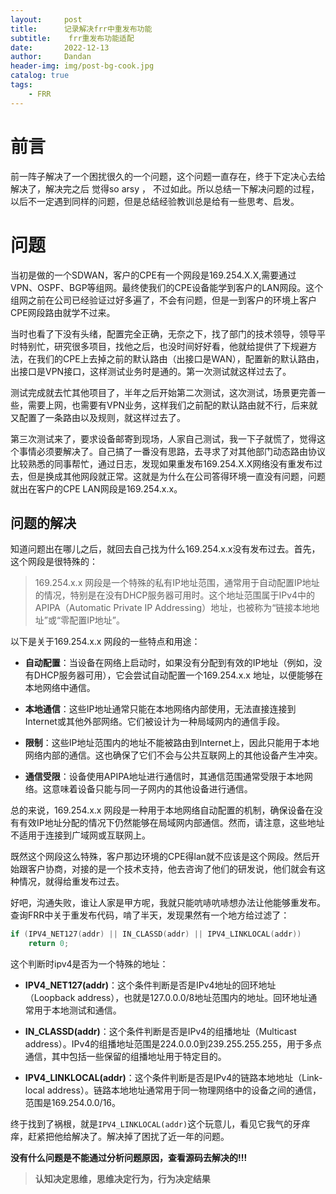 ```yaml
---
layout:     post
title:      记录解决frr中重发布功能
subtitle:    frr重发布功能适配
date:       2022-12-13
author:     Dandan
header-img: img/post-bg-cook.jpg
catalog: true
tags:
    - FRR
---
```


# 前言
前一阵子解决了一个困扰很久的一个问题，这个问题一直存在，终于下定决心去给解决了，解决完之后 觉得so arsy ， 不过如此。所以总结一下解决问题的过程，以后不一定遇到同样的问题，但是总结经验教训总是给有一些思考、启发。

# 问题
当初是做的一个SDWAN，客户的CPE有一个网段是169.254.X.X,需要通过 VPN、OSPF、BGP等组网。最终使我们的CPE设备能学到客户的LAN网段。这个组网之前在公司已经验证过好多遍了，不会有问题，但是一到客户的环境上客户CPE网段路由就学不过来。 
  
当时也看了下没有头绪，配置完全正确，无奈之下，找了部门的技术领导，领导平时特别忙，研究很多项目，找他之后，也没时间好好看，他就给提供了下规避方法，在我们的CPE上去掉之前的默认路由（出接口是WAN），配置新的默认路由，出接口是VPN接口，这样测试业务时是通的。第一次测试就这样过去了。   

测试完成就去忙其他项目了，半年之后开始第二次测试，这次测试，场景更完善一些，需要上网，也需要有VPN业务，这样我们之前配的默认路由就不行，后来就又配置了一条路由以及规则，就这样过去了。   

第三次测试来了，要求设备邮寄到现场，人家自己测试，我一下子就慌了，觉得这个事情必须要解决了。自己搞了一番没有思路，去寻求了对其他部门动态路由协议比较熟悉的同事帮忙，通过日志，发现如果重发布169.254.X.X网络没有重发布过去，但是换成其他网段就正常。这就是为什么在公司答得环境一直没有问题，问题就出在客户的CPE LAN网段是169.254.x.x。

## 问题的解决
知道问题出在哪儿之后，就回去自己找为什么169.254.x.x没有发布过去。首先，这个网段是很特殊的：
> 169.254.x.x 网段是一个特殊的私有IP地址范围，通常用于自动配置IP地址的情况，特别是在没有DHCP服务器可用时。这个地址范围属于IPv4中的APIPA（Automatic Private IP Addressing）地址，也被称为“链接本地地址”或“零配置IP地址”。

以下是关于169.254.x.x 网段的一些特点和用途：

- **自动配置**：当设备在网络上启动时，如果没有分配到有效的IP地址（例如，没有DHCP服务器可用），它会尝试自动配置一个169.254.x.x 地址，以便能够在本地网络中通信。

- **本地通信**：这些IP地址通常只能在本地网络内部使用，无法直接连接到Internet或其他外部网络。它们被设计为一种局域网内的通信手段。

- **限制**：这些IP地址范围内的地址不能被路由到Internet上，因此只能用于本地网络内部的通信。这也确保了它们不会与公共互联网上的其他设备产生冲突。

- **通信受限**：设备使用APIPA地址进行通信时，其通信范围通常受限于本地网络。这意味着设备只能与同一子网内的其他设备进行通信。

总的来说，169.254.x.x 网段是一种用于本地网络自动配置的机制，确保设备在没有有效IP地址分配的情况下仍然能够在局域网内部通信。然而，请注意，这些地址不适用于连接到广域网或互联网上。  

既然这个网段这么特殊，客户那边环境的CPE得lan就不应该是这个网段。然后开始跟客户协商，对接的是一个技术支持，他去咨询了他们的研发说，他们就会有这种情况，就得给重发布过去。 

好吧，沟通失败，谁让人家是甲方呢，我就只能吭哧吭哧想办法让他能够重发布。查询FRR中关于重发布代码，啃了半天，发现果然有一个地方给过滤了：
```C
if (IPV4_NET127(addr) || IN_CLASSD(addr) || IPV4_LINKLOCAL(addr)) 
    return 0;
```
这个判断时ipv4是否为一个特殊的地址：
- **IPV4_NET127(addr)**：这个条件判断是否是IPv4地址的回环地址（Loopback address），也就是127.0.0.0/8地址范围内的地址。回环地址通常用于本地测试和通信。

- **IN_CLASSD(addr)**：这个条件判断是否是IPv4的组播地址（Multicast address）。IPv4的组播地址范围是224.0.0.0到239.255.255.255，用于多点通信，其中包括一些保留的组播地址用于特定目的。

- **IPV4_LINKLOCAL(addr)**：这个条件判断是否是IPv4的链路本地地址（Link-local address）。链路本地地址通常用于同一物理网络中的设备之间的通信，范围是169.254.0.0/16。

终于找到了祸根，就是```IPV4_LINKLOCAL(addr)```这个玩意儿，看见它我气的牙痒痒，赶紧把他给解决了。解决掉了困扰了近一年的问题。

**没有什么问题是不能通过分析问题原因，查看源码去解决的!!!**  



> **认知决定思维，思维决定行为，行为决定结果**